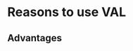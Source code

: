 # Reasons to use **VAL**

## Advantages

<!--
1. [x] Easy installation setup.

1. [x] All functions are up be imported from only one single file.

1. [x] Turns your scripts more elegant.
    > Functions names have detailed description (you can reduce the number of lines by removing the unneeded commentaries describing what each command does).

1. [x] The function return only what it is expected (nothing more, nothing less).

1. [x] **VAL** runs very satisfactory on `Bash` and `ZSH` shells. Furthermore it is able to be run on Windows by using `Git Bash` prompt.

1. [x] **VAL** has it owns transpiler.
    1. Easy to developing organizing by modules.
    1. Easy to import the files because there is only one single to be imported.
    1. And this is possible because we merge all the modules files into one single thing automatically.

1. [x] You can static the **VAL** version your project should use.
    > In case of deprecated functions on the newest updates, all the older versions are still available to be consulted or downloaded. So, your source code will not breaks up. Unless not by this reason.

1. [x] Once you have developed your script using **VAL**, each time this project gets updated your script also becomes more powerful with no need to replace even one single line on your source code. I know it may sound like magic but it is well-designed. Unless that's the idea.

1. [x] **VAL** is verified by [Shell Check]().
    > We have been using the `#!/usr/bin/env bash` shebang so far.

### Who should migrate to **VAL** right now

- ArchLinux users is one step ahead to adopt this library in their lives than any other Linux distribution.
    > The reason by this can be related about we have already been developed more functions to PacMan package manager commands so far. In second place is Fedora followed by Ubuntu and Alpine respectively.
-->